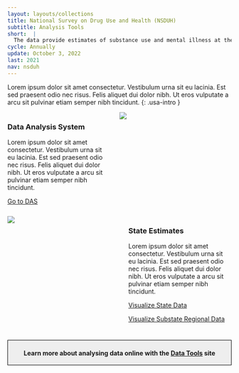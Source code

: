 ```yaml
---
layout: layouts/collections
title: National Survey on Drug Use and Health (NSDUH)
subtitle: Analysis Tools
short:  |
  The data provide estimates of substance use and mental illness at the national, state, and substate levels. NSDUH data also help to identify the extent of substance use and mental illness among different subgroups, estimate trends over time, and determine the need for treatment services.
cycle: Annually
update: October 3, 2022
last: 2021
nav: nsduh
---
```

<style>
img {
    max-width: 100%;
    max-height: 100%;
}
.box1 { grid-area: box1; }
.box2 { grid-area: box2; }
.box3 { grid-area: box3; }
.box4 { grid-area: box4; }
.box5 { 
  grid-area: box5; 
  border: 1px solid #000;
  text-align: center;
  background-color: #eee;
}
.box6 { grid-area: box6; }
.box7 { grid-area: box7; }

@media screen and (max-width: 799px){
  .bento > div {
    margin-bottom: 15px;
  }
}

@media screen and (min-width: 800px){
  .bento {
    display: grid;
    grid-template-columns: auto;
    grid-template-rows: auto;
    column-gap: 20px;
    row-gap: 25px;
    grid-template-areas:
      "box2 box1 box1"
      "box3 box3 box4"
      "box5 box5 box5"
  }
</style>

Lorem ipsum dolor sit amet consectetur. Vestibulum urna sit eu lacinia. Est sed praesent odio nec risus. Felis aliquet dui dolor nibh. Ut eros vulputate a arcu sit pulvinar etiam semper nibh tincidunt. {: .usa-intro }

<div class="bento">
<div class="box1">
  <img src="https://place-hold.it/500x300" />
</div>
<div class="box2">
<h3>Data Analysis System</h3>
<p>Lorem ipsum dolor sit amet consectetur. Vestibulum urna sit eu lacinia. Est sed praesent odio nec risus. Felis aliquet dui dolor nibh. Ut eros vulputate a arcu sit pulvinar etiam semper nibh tincidunt.</p>
<a href="#" class="usa-button">Go to DAS</a>
</div>
<div class="box3">
  <img src="https://place-hold.it/500x300" />
</div>
<div class="box4">
<h3>State Estimates</h3>
<p>Lorem ipsum dolor sit amet consectetur. Vestibulum urna sit eu lacinia. Est sed praesent odio nec risus. Felis aliquet dui dolor nibh. Ut eros vulputate a arcu sit pulvinar etiam semper nibh tincidunt.</p>
<p><a href="#" class="usa-button">Visualize State Data</a></p>
<p><a href="#" class="usa-button">Visualize Substate Regional Data</a></p>
</div>
<div class="box5">
<h4>Learn more about analysing data online with the <a href="#">Data Tools</a> site</h4>
</div>
</div>